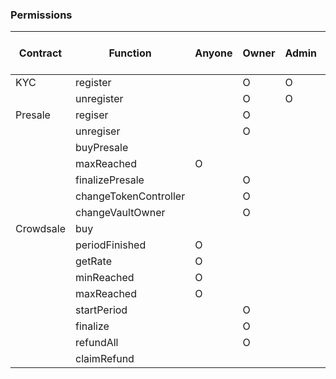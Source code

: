 ### Permissions

| Contract  | Function              | Anyone | Owner | Admin | Registered User (Presale) | Registered User (Crowdsale) |
|-----------|-----------------------|--------|-------|-------|---------------------------|-----------------------------|
| KYC       | register              |        | O     | O     |                           |                             |
|           | unregister            |        | O     | O     |                           |                             |
| Presale   | regiser               |        | O     |       |                           |                             |
|           | unregiser             |        | O     |       |                           |                             |
|           | buyPresale            |        |       |       | O                         |                             |
|           | maxReached            | O      |       |       |                           |                             |
|           | finalizePresale       |        | O     |       |                           |                             |
|           | changeTokenController |        | O     |       |                           |                             |
|           | changeVaultOwner      |        | O     |       |                           |                             |
| Crowdsale | buy                   |        |       |       |                           | O                           |
|           | periodFinished        | O      |       |       |                           |                             |
|           | getRate               | O      |       |       |                           |                             |
|           | minReached            | O      |       |       |                           |                             |
|           | maxReached            | O      |       |       |                           |                             |
|           | startPeriod           |        | O     |       |                           |                             |
|           | finalize              |        | O     |       |                           |                             |
|           | refundAll             |        | O     |       |                           |                             |
|           | claimRefund           |        |       |       |                           | O                           |
